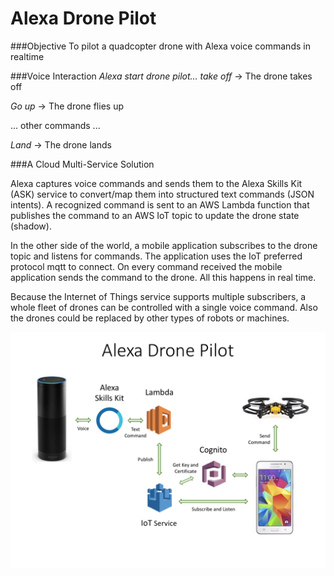 # Alexa Drone Pilot

###Objective
To pilot a quadcopter drone with Alexa voice commands in realtime

###Voice Interaction
_Alexa start drone pilot... take off_  -> The drone takes off

_Go up_  -> The drone flies up

... other commands ...

_Land_  -> The drone lands

###A Cloud Multi-Service Solution

Alexa captures voice commands and sends them to the Alexa Skills Kit (ASK) service to convert/map them into structured text commands (JSON intents). A recognized command is sent to an AWS Lambda function that publishes the command to an AWS IoT topic to update the drone state (shadow).

In the other side of the world, a mobile application subscribes to the drone topic and listens for commands. The application uses the IoT preferred protocol mqtt to connect. On every command received the mobile application sends the command to the drone. All this happens in real time.

Because the Internet of Things service supports multiple subscribers, a whole fleet of drones can be controlled with a single voice command. Also the drones could be replaced by other types of robots or machines.

![Architecture](https://raw.githubusercontent.com/jose-troche/Documentation/master/AlexaDronePilot/AlexaDronePilotArchitecture.png)

